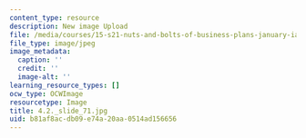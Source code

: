 ```yaml
---
content_type: resource
description: New image Upload
file: /media/courses/15-s21-nuts-and-bolts-of-business-plans-january-iap-2014/b81af8acdb09e74a20aa0514ad156656_4.2._slide_71.jpg
file_type: image/jpeg
image_metadata:
  caption: ''
  credit: ''
  image-alt: ''
learning_resource_types: []
ocw_type: OCWImage
resourcetype: Image
title: 4.2._slide_71.jpg
uid: b81af8ac-db09-e74a-20aa-0514ad156656
---
```

